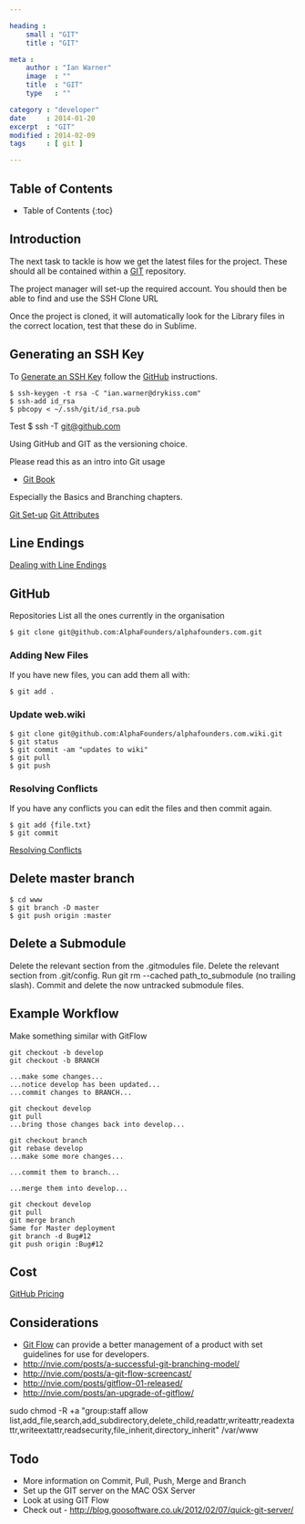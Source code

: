 ```yaml
---

heading :
    small : "GIT"
    title : "GIT"

meta :
    author : "Ian Warner"
    image  : ""
    title  : "GIT"
    type   : ""

category : "developer"
date     : 2014-01-20
excerpt  : "GIT"
modified : 2014-02-09
tags     : [ git ]

---
```


## Table of Contents
* Table of Contents
{:toc}

## Introduction
The next task to tackle is how we get the latest files for the project. These
should all be contained within a [GIT][] repository.

The project manager will set-up the required account. You should then be able to
find and use the SSH Clone URL

Once the project is cloned, it will automatically look for the Library files
in the correct location, test that these do in Sublime.

## Generating an SSH Key

To [Generate an SSH Key][] follow the [GitHub][] instructions.

    $ ssh-keygen -t rsa -C "ian.warner@drykiss.com"
    $ ssh-add id_rsa
    $ pbcopy < ~/.ssh/git/id_rsa.pub

Test
    $ ssh -T git@github.com

Using GitHub and GIT as the versioning choice.

Please read this as an intro into Git usage

* [Git Book](http://git-scm.com/book)

Especially the Basics and Branching chapters.

[Git Set-up](http://git-scm.com/book/en/Getting-Started-First-Time-Git-Setup)
[Git Attributes](http://git-scm.com/docs/gitattributes#_checking-out_and_checking-in)

## Line Endings
[Dealing with Line Endings](https://help.github.com/articles/dealing-with-line-endings)

## GitHub
Repositories
List all the ones currently in the organisation

    $ git clone git@github.com:AlphaFounders/alphafounders.com.git

### Adding New Files

If you have new files, you can add them all with:

    $ git add .

### Update web.wiki

    $ git clone git@github.com:AlphaFounders/alphafounders.com.wiki.git
    $ git status
    $ git commit -am "updates to wiki"
    $ git pull
    $ git push

### Resolving Conflicts

If you have any conflicts you can edit the files and then commit again.

    $ git add {file.txt}
    $ git commit

[Resolving Conflicts](http://www.kernel.org/pub/software/scm/git/docs/v1.7.3/user-manual.html#resolving-a-merge.)

## Delete master branch
    $ cd www
    $ git branch -D master
    $ git push origin :master

## Delete a Submodule
Delete the relevant section from the .gitmodules file.
Delete the relevant section from .git/config.
Run git rm --cached path_to_submodule (no trailing slash).
Commit and delete the now untracked submodule files.

## Example Workflow
Make something similar with GitFlow

    git checkout -b develop
    git checkout -b BRANCH

    ...make some changes...
    ...notice develop has been updated...
    ...commit changes to BRANCH...

    git checkout develop
    git pull
    ...bring those changes back into develop...

    git checkout branch
    git rebase develop
    ...make some more changes...

    ...commit them to branch...

    ...merge them into develop...

    git checkout develop
    git pull
    git merge branch
    Same for Master deployment
    git branch -d Bug#12
    git push origin :Bug#12

## Cost
[GitHub Pricing](https://github.com/plans)

## Considerations
* [Git Flow](https://github.com/nvie/gitflow) can provide a better management of a product with set
  guidelines for use for developers.
* http://nvie.com/posts/a-successful-git-branching-model/
* http://nvie.com/posts/a-git-flow-screencast/
* http://nvie.com/posts/gitflow-01-released/
* http://nvie.com/posts/an-upgrade-of-gitflow/

sudo chmod -R +a "group:staff allow list,add_file,search,add_subdirectory,delete_child,readattr,writeattr,readextattr,writeextattr,readsecurity,file_inherit,directory_inherit" /var/www

## Todo
* More information on Commit, Pull, Push, Merge and Branch
* Set up the GIT server on the MAC OSX Server
* Look at using GIT Flow
* Check out - http://blog.goosoftware.co.uk/2012/02/07/quick-git-server/

[GitHub]:https://github.com/
[Generate an SSH Key]:https://help.github.com/articles/generating-ssh-keys
[GIT]:http://git-scm.com/